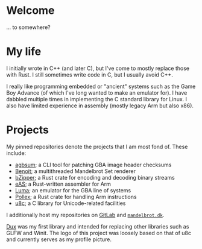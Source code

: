 # Welcome

... to somewhere?

# My life

I initially wrote in C++ (and later C), but I've come to mostly replace those with Rust.
I still sometimes write code in C, but I usually avoid C++.

I really like programming embedded or "ancient" systems such as the Game Boy Advance (of which I've long wanted to make an emulator for).
I have dabbled multiple times in implementing the C standard library for Linux.
I also have limited experience in assembly (mostly legacy Arm but also x86).

# Projects

My pinned repositories denote the projects that I am most fond of.
These include:

* [agbsum](https://github.com/bjoernager/agbsum/); a CLI tool for patching GBA image header checksums
* [Benoit](https://github.com/bjoernager/benoit/); a multithreaded Mandelbrot Set renderer
* [bZipper](https://github.com/bjoernager/bzipper/); a Rust crate for encoding and decoding binary streams
* [eAS](https://github.com/bjoernager/eas/); a Rust-written assembler for Arm
* [Luma](https://github.com/bjoernager/luma/); an emulator for the GBA line of systems
* [Pollex](https://github.com/bjoernager/pollex/); a Rust crate for handling Arm instructions
* [u8c](https://github.com/bjoernager/u8c/); a C library for Unicode-related facilities

I additionally host my repositories on [GitLab](https://gitlab.com/bjoernager/) and [`mandelbrot.dk`](https://mandelbrot.dk/).  

[Dux](https://github.com/bjoernager/dux/) was my first library and intended for replacing other libraries such as GLFW and Winit.
The logo of this project was loosely based on that of u8c and currently serves as my profile picture.

